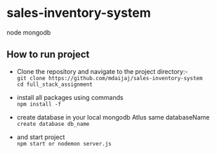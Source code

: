 # sales-inventory-system
node mongodb

## How to run project
- Clone the repository and navigate to the project directory:- <br>
`git clone https://github.com/mdaijaj/sales-inventory-system` <br>
`cd full_stack_assignment` <br>

- install all packages using commands <br>
`npm install -f`  <br>

- create database in your local mongodb Atlus same databaseName <br>
  `create database db_name` <br>
- and start project <br>
`npm start or nodemon server.js`
